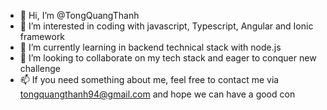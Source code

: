 - 👋 Hi, I’m @TongQuangThanh
- 👀 I’m interested in coding with javascript, Typescript, Angular and Ionic framework
- 🌱 I’m currently learning in backend technical stack with node.js
- 💞️ I’m looking to collaborate on my tech stack and eager to conquer new challenge
- 📫 If you need something about me, feel free to contact me via tongquangthanh94@gmail.com and hope we can have a good con

<!---
TongQuangThanh/TongQuangThanh is a ✨ special ✨ repository because its `README.md` (this file) appears on your GitHub profile.
You can click the Preview link to take a look at your changes.
--->
